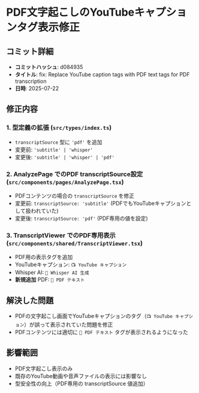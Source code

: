 # PDF文字起こしのYouTubeキャプションタグ表示修正

## コミット詳細
- **コミットハッシュ**: d084935
- **タイトル**: fix: Replace YouTube caption tags with PDF text tags for PDF transcription
- **日時**: 2025-07-22

## 修正内容

### 1. 型定義の拡張 (`src/types/index.ts`)
- `transcriptSource` 型に `'pdf'` を追加
- 変更前: `'subtitle' | 'whisper'`
- 変更後: `'subtitle' | 'whisper' | 'pdf'`

### 2. AnalyzePage でのPDF transcriptSource設定 (`src/components/pages/AnalyzePage.tsx`)
- PDFコンテンツの場合の `transcriptSource` を修正
- 変更前: `transcriptSource: 'subtitle'` (PDFでもYouTubeキャプションとして扱われていた)
- 変更後: `transcriptSource: 'pdf'` (PDF専用の値を設定)

### 3. TranscriptViewer でのPDF専用表示 (`src/components/shared/TranscriptViewer.tsx`)
- PDF用の表示タグを追加
- YouTubeキャプション: `📺 YouTube キャプション`
- Whisper AI: `🤖 Whisper AI 生成`
- **新規追加** PDF: `📄 PDF テキスト`

## 解決した問題
- PDFの文字起こし画面でYouTubeキャプションのタグ（`📺 YouTube キャプション`）が誤って表示されていた問題を修正
- PDFコンテンツには適切に `📄 PDF テキスト` タグが表示されるようになった

## 影響範囲
- PDF文字起こし表示のみ
- 既存のYouTube動画や音声ファイルの表示には影響なし
- 型安全性の向上（PDF専用の transcriptSource 値追加）